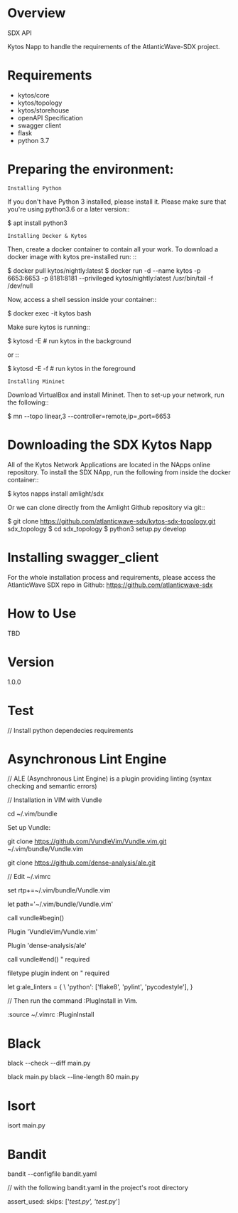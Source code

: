 Overview
========
SDX API

Kytos Napp to handle the requirements of the AtlanticWave-SDX project.

Requirements
============

* kytos/core
* kytos/topology
* kytos/storehouse
* openAPI Specification
* swagger client
* flask
* python 3.7

Preparing the environment:
==========================

``Installing Python``

If you don't have Python 3 installed, please install it. Please make sure that you're using python3.6
or a later version::

$ apt install python3

``Installing Docker & Kytos``

Then, create a docker container to contain all your work. To download a docker image with kytos pre-installed run: ::

$ docker pull kytos/nightly:latest
$ docker run -d --name kytos -p 6653:6653 -p 8181:8181 --privileged kytos/nightly:latest /usr/bin/tail -f /dev/null

Now, access a shell session inside your container::

$ docker exec -it kytos bash

Make sure kytos is running::

$ kytosd -E # run kytos in the background

or ::

$ kytosd -E -f # run kytos in the foreground

``Installing Mininet``

Download VirtualBox and install Mininet. Then to set-up your network, run the following::

$ mn --topo linear,3 --controller=remote,ip=,port=6653



Downloading the SDX Kytos Napp
================================


All of the Kytos Network Applications are located in the NApps online repository. To install the SDX NApp, run the
following from inside the docker container::

$ kytos napps install amlight/sdx

Or we can clone directly from the Amlight Github repository via git::

$ git clone https://github.com/atlanticwave-sdx/kytos-sdx-topology.git sdx_topology
$ cd sdx_topology
$ python3 setup.py develop


Installing swagger_client
==========================

For the whole installation process and requirements, please access
the AtlanticWave SDX repo in Github: https://github.com/atlanticwave-sdx

How to Use
==========

TBD


Version
=======

1.0.0

# Test

// Install python dependecies requirements

# Asynchronous Lint Engine

// ALE (Asynchronous Lint Engine) is a plugin providing linting (syntax checking and semantic errors)

// Installation in VIM with Vundle

cd ~/.vim/bundle

Set up Vundle:

git clone https://github.com/VundleVim/Vundle.vim.git ~/.vim/bundle/Vundle.vim

git clone https://github.com/dense-analysis/ale.git

// Edit ~/.vimrc

set rtp+=~/.vim/bundle/Vundle.vim

let path='~/.vim/bundle/Vundle.vim'

call vundle#begin()

Plugin 'VundleVim/Vundle.vim'

Plugin 'dense-analysis/ale'

call vundle#end()            " required

filetype plugin indent on    " required

let g:ale_linters = {
        \   'python': ['flake8', 'pylint', 'pycodestyle'],
        \}


// Then run the command :PlugInstall in Vim.

:source ~/.vimrc
:PluginInstall

# Black

black --check --diff main.py

black main.py
black --line-length 80 main.py

# Isort

isort main.py

# Bandit

bandit --configfile bandit.yaml

// with the following bandit.yaml in the project's root directory

assert_used:
  skips: ['*_test.py', 'test_*.py']
